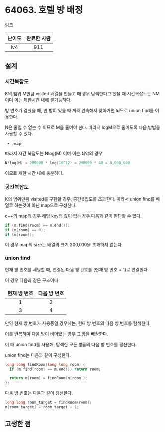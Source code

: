 # 64063. 호텔 방 배정

[링크](https://programmers.co.kr/learn/courses/30/lessons/64063)

| 난이도 | 완료한 사람 |
| :----: | :---------: |
|  lv4   |     911     |

## 설계

### 시간복잡도

K의 범위 M만큼 visited 배열을 만들고 매 경우 탐색한다고 했을 때 시간복잡도는 NM 이며 이는 제한시간 내에 불가능하다.

방 번호가 겹쳤을 때, 빈 방이 있을 때 까지 연속해서 찾아가면 되므로 union find를 이용한다.

N은 줄일 수 없는 수 이므로 M을 줄여야 한다. 따라서 logM으로 줄이도록 다음 방법을 사용할 수 있다.

- map

따라서 시간 복잡도는 Nlog(M) 이며 이는 최악의 경우

```cpp
N*log(M) = 200000 * log(10^12) = 200000 * 40 = 8,000,000
```

이므로 제한 시간 내에 충분하다.

### 공간복잡도

K의 범위만큼 visited를 구현할 경우, 공간복잡도를 초과한다. 따라서 union find를 배열로 하는것이 아닌 map으로 구성한다.

c++의 map의 경우 해당 key의 값이 없는 경우 다음과 같이 판단할 수 있다.

```cpp
if (m.find(room) == m.end());
if (m[room] == 0);
if (m[room]);
```

이 경우 map의 size는 배열의 크기 200,000을 초과하지 않는다.

### union find

현재 방 번호를 세팅할 때, 연결된 다음 방 번호를 (현재 방 번호 + 1)로 연결한다.

이 경우 다음과 같은 구조이다

| 현재 방 번호 | 다음 방 번호 |
| :----------: | :----------: |
|      1       |      2       |
|      3       |      4       |

만약 현재 방 번호가 사용중일 경우에는, 현재 방 번호의 다음 방 번호를 탐색한다.

이를 반복하며 다음 방이 비어있는 경우 그 방을 배정한다.

이 때 union find를 사용해, 탐색한 모든 방들의 다음 방 번호를 갱신한다.

union find는 다음과 같이 구성한다.

```cpp
long long findRoom(long long room) {
  if (m.find(room) == m.end()) return room;

  return m[room] = findRoom(m[room]);
};
```

다음 방 번호는 다음과 같이 갱신한다.

```cpp
long long room_target = findRoom(room);
m[room_target] = room_target + 1;
```

## 고생한 점

